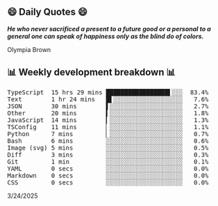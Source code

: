 ## 😄 Daily Quotes 😄

_**He who never sacrificed a present to a future good or a personal to a general one can speak of happiness only as the blind do of colors.**_

Olympia Brown



## 📊 Weekly development breakdown 📊

<pre>TypeScript  15 hrs 29 mins █████████████████▌░░░  83.4%
Text        1 hr 24 mins   █▌░░░░░░░░░░░░░░░░░░░   7.6%
JSON        30 mins        ▌░░░░░░░░░░░░░░░░░░░░   2.7%
Other       20 mins        ▍░░░░░░░░░░░░░░░░░░░░   1.8%
JavaScript  14 mins        ▎░░░░░░░░░░░░░░░░░░░░   1.3%
TSConfig    11 mins        ▏░░░░░░░░░░░░░░░░░░░░   1.1%
Python      7 mins         ▏░░░░░░░░░░░░░░░░░░░░   0.7%
Bash        6 mins         ░░░░░░░░░░░░░░░░░░░░░   0.6%
Image (svg) 5 mins         ░░░░░░░░░░░░░░░░░░░░░   0.5%
Diff        3 mins         ░░░░░░░░░░░░░░░░░░░░░   0.3%
Git         1 min          ░░░░░░░░░░░░░░░░░░░░░   0.1%
YAML        0 secs         ░░░░░░░░░░░░░░░░░░░░░   0.0%
Markdown    0 secs         ░░░░░░░░░░░░░░░░░░░░░   0.0%
CSS         0 secs         ░░░░░░░░░░░░░░░░░░░░░   0.0%</pre>

3/24/2025